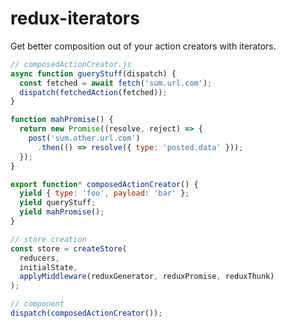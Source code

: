 redux-iterators
==============

Get better composition out of your action creators with iterators.

```javascript
// composedActionCreator.js
async function gueryStuff(dispatch) {
  const fetched = await fetch('sum.url.com');
  dispatch(fetchedAction(fetched));
}

function mahPromise() {
  return new Promise((resolve, reject) => {
    post('sum.other.url.com')
      .then(() => resolve({ type: 'posted.data' }));
  });
}

export function* composedActionCreator() {
  yield { type: 'foo', payload: 'bar' };
  yield queryStuff;
  yield mahPromise();
}

// store creation
const store = createStore(
  reducers,
  initialState,
  applyMiddleware(reduxGenerator, reduxPromise, reduxThunk)
);

// component
dispatch(composedActionCreator());
```

